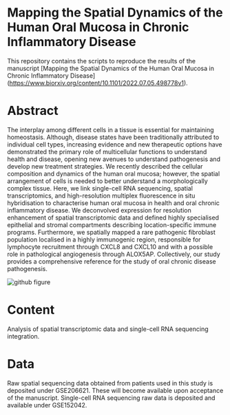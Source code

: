 # Mapping the Spatial Dynamics of the Human Oral Mucosa in Chronic Inflammatory Disease

This repository contains the scripts to reproduce the results of the manuscript [Mapping the Spatial Dynamics of the Human Oral Mucosa in Chronic Inflammatory Disease] (https://www.biorxiv.org/content/10.1101/2022.07.05.498778v1).

# Abstract
The interplay among different cells in a tissue is essential for maintaining homeostasis. Although, disease states have been traditionally attributed to individual cell types, increasing evidence and new therapeutic options have demonstrated the primary role of multicellular functions to understand health and disease, opening new avenues to understand pathogenesis and develop new treatment strategies.  We recently described the cellular composition and dynamics of the human oral mucosa; however, the spatial arrangement of cells is needed to better understand a morphologically complex tissue. Here, we link single-cell RNA sequencing, spatial transcriptomics, and high-resolution multiplex fluorescence in situ hybridisation to characterise human oral mucosa in health and oral chronic inflammatory disease. We deconvolved expression for resolution enhancement of spatial transcriptomic data and defined highly specialised epithelial and stromal compartments describing location-specific immune programs. Furthermore, we spatially mapped a rare pathogenic fibroblast population localised in a highly immunogenic region, responsible for lymphocyte recruitment through CXCL8 and CXCL10 and with a possible role in pathological angiogenesis through ALOX5AP. Collectively, our study provides a comprehensive reference for the study of oral chronic disease pathogenesis.

![github figure](https://user-images.githubusercontent.com/41868248/177250736-8ccad5a5-6580-4937-8193-84786838a550.png)


# Content
Analysis of spatial transcriptomic data and single-cell RNA sequencing integration.

# Data
Raw spatial sequencing data obtained from patients used in this study is deposited under GSE206621. These will become available upon acceptance of the manuscript. Single-cell RNA sequencing raw data is deposited and available under GSE152042.
